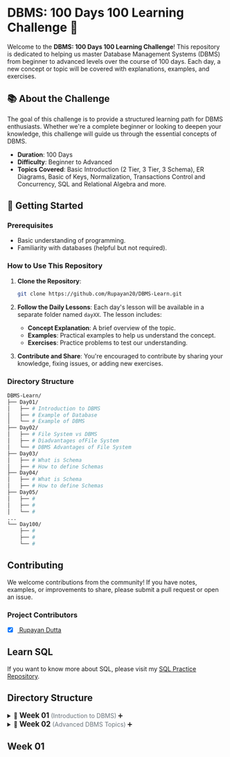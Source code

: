 # DBMS: 100 Days 100 Learning Challenge 🚀

Welcome to the **DBMS: 100 Days 100 Learning Challenge**! This repository is dedicated to helping us master Database Management Systems (DBMS) from beginner to advanced levels over the course of 100 days. Each day, a new concept or topic will be covered with explanations, examples, and exercises.

## 📚 About the Challenge

The goal of this challenge is to provide a structured learning path for DBMS enthusiasts. Whether we're a complete beginner or looking to deepen your knowledge, this challenge will guide us through the essential concepts of DBMS.

- **Duration**: 100 Days
- **Difficulty**: Beginner to Advanced
- **Topics Covered**: Basic Introduction (2 Tier, 3 Tier, 3 Schema), ER Diagrams, Basic of Keys, Normalization, Transactions Control and Concurrency, SQL and Relational Algebra and more.

## 🚀 Getting Started

### Prerequisites

- Basic understanding of programming.
- Familiarity with databases (helpful but not required).

### How to Use This Repository

1. **Clone the Repository**:
    ```bash
    git clone https://github.com/Rupayan20/DBMS-Learn.git
    ```
   
2. **Follow the Daily Lessons**: Each day's lesson will be available in a separate folder named `dayXX`. The lesson includes:
   - **Concept Explanation**: A brief overview of the topic.
   - **Examples**: Practical examples to help us understand the concept.
   - **Exercises**: Practice problems to test our understanding.
   
3. **Contribute and Share**: You're encouraged to contribute by sharing your knowledge, fixing issues, or adding new exercises.

### Directory Structure

```bash
DBMS-Learn/
├── Day01/
│   ├── # Introduction to DBMS
│   ├── # Example of Database             
│   └── # Example of DBMS
├── Day02/
│   ├── # File System vs DBMS 
│   ├── # Diadvantages ofFile System 
│   └── # DBMS Advantages of File System
├── Day03/
│   ├── # What is Schema
│   ├── # How to define Schemas 
├── Day04/
│   ├── # What is Schema 
│   ├── # How to define Schemas
├── Day05/
│   ├── # 
│   ├── # 
│   └── # 
...
└── Day100/
    ├── #
    ├── #
    └── #
```

## Contributing
<p> We welcome contributions from the community! If you have notes, examples, or improvements to share, please submit a pull request or open an issue. </p>

### Project Contributors
- [x] <a href="https://github.com/Rupayan20"> Rupayan Dutta </a>

## Learn SQL
If you want to know more about SQL, please visit my [SQL Practice Repository](https://github.com/Rupayan20/SQL-Practice).





## Directory Structure

<details>
  <summary>📅 <strong style="font-size:1.2em;">Week 01</strong> <span style="color: #6c757d;">(Introduction to DBMS)</span> ➕</summary>
  <details>
  <summary><strong><a href="https://github.com/Rupayan20/DBMS-Learn/blob/main/day01.txt" target="_blank">📅 Day 01: Introduction to DBMS</a></strong></summary>
  <ul style="margin-left: 20px;">
    <li>📘 <strong>Introduction to DBMS</strong></li>
    <li>📂 <strong>Example of Database</strong></li>
    <li>📂 <strong>Example of DBMS</strong></li>
  </ul>
</details>

<details>
  <summary><strong>📅 Day 02: File System vs DBMS</strong></summary>
  <ul style="margin-left: 20px;">
    <li>🗂️ <strong>File System vs DBMS</strong></li>
    <li>⚠️ <strong>Disadvantages of File System</strong></li>
    <li>✅ <strong>DBMS Advantages over File System</strong></li>
  </ul>
</details>

<details>
  <summary><strong>📅 Day 03: Understanding Schema</strong></summary>
  <ul style="margin-left: 20px;">
    <li>📑 <strong>What is Schema?</strong></li>
    <li>✏️ <strong>How to Define Schemas</strong></li>
  </ul>
</details>

<details>
  <summary><strong>📅 Day 04: Advanced Schema Concepts</strong></summary>
  <ul style="margin-left: 20px;">
    <li>📑 <strong>What is Schema?</strong></li>
    <li>✏️ <strong>How to Define Schemas</strong></li>
  </ul>
</details>

<details>
  <summary><strong>📅 Day 05: Topic Placeholder</strong></summary>
  <ul style="margin-left: 20px;">
    <li>📝 <strong>Topic 1</strong></li>
    <li>📝 <strong>Topic 2</strong></li>
    <li>📝 <strong>Topic 3</strong></li>
  </ul>
</details>

  - 🔹 [Day 01](./Week01/Day01) - Introduction to DBMS, Example of Database, Example of DBMS
  - 🔹 [Day 02](./Week01/Day02) - File System vs DBMS, Disadvantages of File System, DBMS Advantages over File System
  - 🔹 [Day 03](./Week01/Day03) - What is Schema, How to define Schemas
  - 🔹 [Day 04](./Week01/Day04) - What is Schema, How to define Schemas
  - 🔹 [Day 05](./Week01/Day05) - Topic placeholder
  - 🔹 [Day 06](./Week01/Day06) - Topic placeholder
  - 🔹 [Day 07](./Week01/Day07) - Topic placeholder
  
</details>

<details>
  <summary>📅 <strong style="font-size:1.2em;">Week 02</strong> <span style="color: #6c757d;">(Advanced DBMS Topics)</span> ➕</summary>

  - 🔹 [Day 08](./Week02/Day08) - Topic placeholder
  - 🔹 [Day 09](./Week02/Day09) - Topic placeholder
  - 🔹 [Day 10](./Week02/Day10) - Topic placeholder
  - 🔹 [Day 11](./Week02/Day11) - Topic placeholder
  - 🔹 [Day 12](./Week02/Day12) - Topic placeholder
  - 🔹 [Day 13](./Week02/Day13) - Topic placeholder
  - 🔹 [Day 14](./Week02/Day14) - Topic placeholder

</details>



## Week 01



<!-- Continue with other days -->
